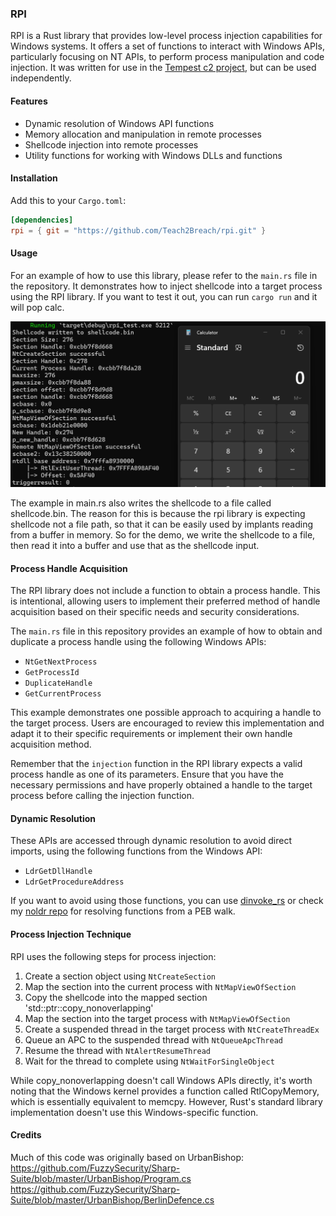 ### RPI

RPI is a Rust library that provides low-level process injection capabilities for Windows systems. It offers a set of functions to interact with Windows APIs, particularly focusing on NT APIs, to perform process manipulation and code injection. It was written for use in the [Tempest c2 project](https://github.com/Teach2Breach/Tempest), but can be used independently.

#### Features

- Dynamic resolution of Windows API functions
- Memory allocation and manipulation in remote processes
- Shellcode injection into remote processes
- Utility functions for working with Windows DLLs and functions

#### Installation

Add this to your `Cargo.toml`:

```toml
[dependencies]
rpi = { git = "https://github.com/Teach2Breach/rpi.git" }
```

#### Usage

For an example of how to use this library, please refer to the `main.rs` file in the repository. It demonstrates how to inject shellcode into a target process using the RPI library. If you want to test it out, you can run `cargo run` <target pid> and it will pop calc. 

![Process Injection Diagram](2024-10-04_14-33.png)

The example in main.rs also writes the shellcode to a file called shellcode.bin. The reason for this is because the rpi library is expecting shellcode not a file path, so that it can be easily used by implants reading from a buffer in memory. So for the demo, we write the shellcode to a file, then read it into a buffer and use that as the shellcode input.

#### Process Handle Acquisition

The RPI library does not include a function to obtain a process handle. This is intentional, allowing users to implement their preferred method of handle acquisition based on their specific needs and security considerations.

The `main.rs` file in this repository provides an example of how to obtain and duplicate a process handle using the following Windows APIs:

- `NtGetNextProcess`
- `GetProcessId`
- `DuplicateHandle`
- `GetCurrentProcess`

This example demonstrates one possible approach to acquiring a handle to the target process. Users are encouraged to review this implementation and adapt it to their specific requirements or implement their own handle acquisition method.

Remember that the `injection` function in the RPI library expects a valid process handle as one of its parameters. Ensure that you have the necessary permissions and have properly obtained a handle to the target process before calling the injection function.

#### Dynamic Resolution

These APIs are accessed through dynamic resolution to avoid direct imports, using the following functions from the Windows API:

- `LdrGetDllHandle`
- `LdrGetProcedureAddress`

If you want to avoid using those functions, you can use [dinvoke_rs](https://github.com/Kudaes/DInvoke_rs) or check my [noldr repo](https://github.com/Teach2Breach/noldr) for resolving functions from a PEB walk.

#### Process Injection Technique

RPI uses the following steps for process injection:

1. Create a section object using `NtCreateSection`
2. Map the section into the current process with `NtMapViewOfSection`
3. Copy the shellcode into the mapped section 'std::ptr::copy_nonoverlapping'
4. Map the section into the target process with `NtMapViewOfSection`
5. Create a suspended thread in the target process with `NtCreateThreadEx`
6. Queue an APC to the suspended thread with `NtQueueApcThread`
7. Resume the thread with `NtAlertResumeThread`
8. Wait for the thread to complete using `NtWaitForSingleObject`

While copy_nonoverlapping doesn't call Windows APIs directly, it's worth noting that the Windows kernel provides a function called RtlCopyMemory, which is essentially equivalent to memcpy. However, Rust's standard library implementation doesn't use this Windows-specific function.

#### Credits

Much of this code was originally based on UrbanBishop:
https://github.com/FuzzySecurity/Sharp-Suite/blob/master/UrbanBishop/Program.cs
https://github.com/FuzzySecurity/Sharp-Suite/blob/master/UrbanBishop/BerlinDefence.cs


